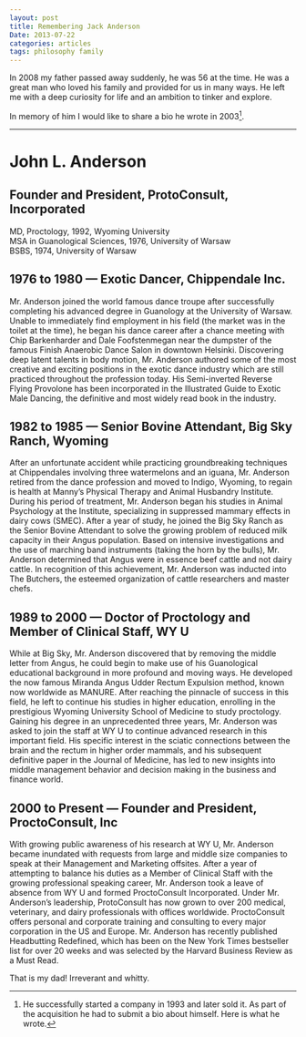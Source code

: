 ```yaml
---
layout: post
title: Remembering Jack Anderson
Date: 2013-07-22
categories: articles
tags: philosophy family
---
```


In 2008 my father passed away suddenly, he was 56 at the time. He was a great man who loved his family and provided for us in many ways. He left me with a deep curiosity for life and an ambition to tinker and explore.

In memory of him I would like to share a bio he wrote in 2003[^1]. 

<hr />

# John L. Anderson
## Founder and President, ProtoConsult, Incorporated  

MD, Proctology, 1992, Wyoming University<br />
MSA in Guanological Sciences, 1976, University of Warsaw<br />
BSBS, 1974, University of Warsaw 

## 1976 to 1980 &mdash; Exotic Dancer, Chippendale Inc.		                                  

Mr. Anderson joined the world famous dance troupe after successfully completing his advanced degree in Guanology at the University of Warsaw.  Unable to immediately find employment in his field (the market was in the toilet at the time), he began his dance career after a chance meeting with Chip Barkenharder and Dale Foofstenmegan near the dumpster of the famous Finish Anaerobic Dance Salon in downtown Helsinki.  Discovering deep latent talents in body motion, Mr. Anderson authored some of the most creative and exciting positions in the exotic dance industry which are still practiced throughout the profession today.  His Semi-inverted Reverse Flying  Provolone  has been incorporated in the Illustrated Guide to Exotic Male Dancing, the definitive and most widely read book in the industry.  

## 1982 to 1985 &mdash; Senior Bovine Attendant, Big Sky Ranch, Wyoming

After an unfortunate accident while practicing groundbreaking techniques at Chippendales involving three watermelons and an iguana, Mr. Anderson retired from the dance profession and moved to Indigo, Wyoming, to regain is health at Manny’s Physical Therapy and Animal Husbandry Institute.  During his period of treatment, Mr. Anderson began his studies in Animal Psychology at the Institute, specializing in suppressed mammary effects in dairy cows (SMEC).  After a year of study, he joined the Big Sky Ranch as the Senior Bovine Attendant to solve the growing problem of reduced milk capacity in their Angus population.  Based on intensive investigations and the use of marching band instruments (taking the horn by the bulls), Mr. Anderson determined that Angus were in essence beef cattle and not dairy cattle.  In recognition of this achievement, Mr. Anderson was inducted into The Butchers, the esteemed organization of cattle researchers and master chefs. 

## 1989 to 2000 &mdash; Doctor of Proctology and Member of Clinical Staff, WY U

While at Big Sky, Mr. Anderson discovered that by removing the middle letter from Angus, he could begin to make use of his Guanological educational background in more profound and moving ways.  He developed the now famous Miranda Angus Udder Rectum Expulsion method, known now worldwide as MANURE.  After reaching the pinnacle of success in this field, he left to continue his studies in higher education, enrolling in the prestigious Wyoming University School of Medicine to study proctology.  Gaining his degree in an unprecedented three years, Mr. Anderson was asked to join the staff at WY U to continue advanced research in this important field.  His specific interest in the sciatic connections between the brain and the rectum in higher order mammals, and his subsequent definitive paper in the Journal of Medicine, has led to new insights into middle management behavior and decision making in the business and finance world.

## 2000 to Present &mdash; Founder and President, ProctoConsult, Inc

With growing public awareness of his research at WY U, Mr. Anderson became inundated with requests from large and middle size companies to speak at their Management and Marketing offsites.  After a year of attempting to balance his duties as a Member of Clinical Staff with the growing professional speaking career, Mr. Anderson took a leave of absence from WY U and formed ProctoConsult Incorporated.  Under Mr. Anderson’s leadership, ProtoConsult has now grown to over 200 medical, veterinary, and dairy professionals with offices worldwide.  ProctoConsult offers personal and corporate training and consulting to every major corporation in the US and Europe.  Mr. Anderson has recently published Headbutting Redefined, which has been on the New York Times bestseller list for over 20 weeks and was selected by the Harvard Business Review as a Must Read.  

That is my dad! Irreverant and whitty.

[^1]: He successfully started a company in 1993 and later sold it. As part of the acquisition he had to submit a bio about himself. Here is what he wrote.